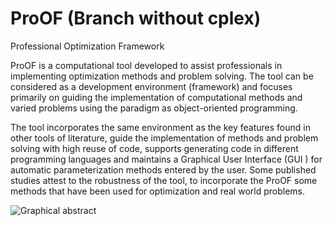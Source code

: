 # ProOF (Branch without cplex)
Professional Optimization Framework

ProOF is a computational tool developed to assist professionals in implementing optimization methods and problem solving. The tool can be considered as a development environment (framework) and focuses primarily on guiding the implementation of computational methods and varied problems using the paradigm as object-oriented programming.

The tool incorporates the same environment as the key features found in other tools of literature, guide the implementation of methods and problem solving with high reuse of code, supports generating code in different programming languages and maintains a Graphical User Interface (GUI ) for automatic parameterization methods entered by the user. Some published studies attest to the robustness of the tool, to incorporate the ProOF some methods that have been used for optimization and real world problems.

![Graphical abstract](https://raw.githubusercontent.com/marcio-da-silva-arantes/ProOF/master/wiki/project-proof6.png)
